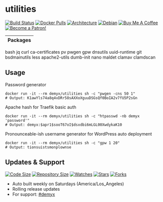 # utilities
[![Build Status](https://img.shields.io/travis/demyxco/utilities?style=flat)](https://travis-ci.org/demyxco/utilities)
[![Docker Pulls](https://img.shields.io/docker/pulls/demyx/utilities?style=flat&color=blue)](https://hub.docker.com/r/demyx/utilities)
[![Architecture](https://img.shields.io/badge/linux-amd64-important?style=flat&color=blue)](https://hub.docker.com/r/demyx/utilities)
[![Debian](https://img.shields.io/badge/debian-10.10-informational?style=flat&color=blue)](https://hub.docker.com/r/demyx/utilities)
[![Buy Me A Coffee](https://img.shields.io/badge/buy_me_coffee-$5-informational?style=flat&color=blue)](https://www.buymeacoffee.com/VXqkQK5tb)
[![Become a Patron!](https://img.shields.io/badge/become%20a%20patron-$5-informational?style=flat&color=blue)](https://www.patreon.com/bePatron?u=23406156)

Packages |
------------- |
bash
jq
curl
ca-certificates
pv
pwgen
gpw
dnsutils
uuid-runtime
git
bsdmainutils
less
apache2-utils
dumb-init
nano
maldet
clamav
clamdscan

## Usage
Password generator
```
docker run -it --rm demyx/utilities sh -c "pwgen -cns 50 1"
# Output: K1awYls74a8q4vDRr58sAXXoXguuDSGsQf0BoIA2v7fU5P2sGn
```
Apache hash for Traefik basic auth
```
docker run -it --rm demyx/utilities sh -c "htpasswd -nb demyx 'password'"
# Output: demyx:$apr1$sooT67oI$dsxdbi6mLGL00XwdykaK10
```
Pronounceable-ish username generator for WordPress auto deployment
```
docker run -it --rm demyx/utilities sh -c "gpw 1 20"
# Output: tionsuistsmonplownse
```

## Updates & Support
[![Code Size](https://img.shields.io/github/languages/code-size/demyxco/utilities?style=flat&color=blue)](https://github.com/demyxco/utilities)
[![Repository Size](https://img.shields.io/github/repo-size/demyxco/utilities?style=flat&color=blue)](https://github.com/demyxco/utilities)
[![Watches](https://img.shields.io/github/watchers/demyxco/utilities?style=flat&color=blue)](https://github.com/demyxco/utilities)
[![Stars](https://img.shields.io/github/stars/demyxco/utilities?style=flat&color=blue)](https://github.com/demyxco/utilities)
[![Forks](https://img.shields.io/github/forks/demyxco/utilities?style=flat&color=blue)](https://github.com/demyxco/utilities)

* Auto built weekly on Saturdays (America/Los_Angeles)
* Rolling release updates
* For support: [#demyx](https://webchat.freenode.net/?channel=#demyx)
